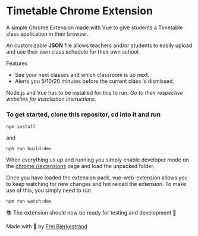 # Timetable Chrome Extension

A simple Chrome Extension made with Vue to give students a Timetable class application in their browser.

An customizable  **JSON** file allows teachers and/or students to easily upload and use their own class schedule for their own school.

Features
- See your next classes and which classroom is up next.
-  Alerts you 5/10/20 minutes before the current class is dismissed.

Node.js and Vue has to be installed for this to run. *Go to their respective websites for installation instructions*.

### To get started, clone this repositor, cd into it and run
```
npm install
```
and
```
npm run build:dev
```

When everything us up and running you simply enable developer mode on the [chrome://extensions](chrome://extensions) page and load the unpacked folder.

Once you have loaded the extension pack, vue-web-extension allows you to keep watching for new changes and hot reload the extension. To make use of this, you simply need to run
```
npm run watch:dev
```
📚 The extension should now be ready for testing and development 🎉

Made with 🥛 by [Frei Bjerkestrand](freibj.github.io)
